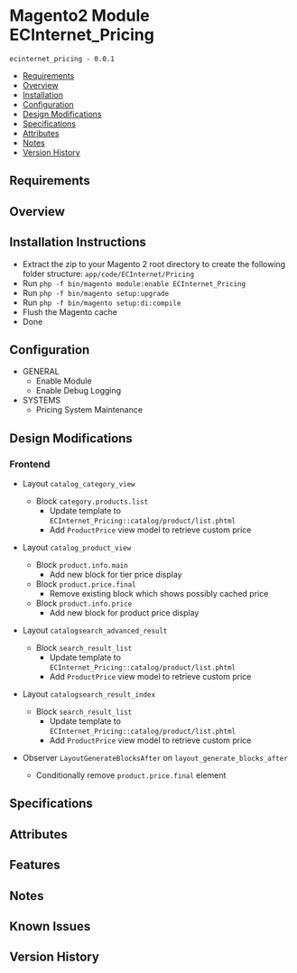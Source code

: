 # Magento2 Module ECInternet_Pricing
``ecinternet_pricing - 0.0.1``

- [Requirements](#requirements-header)
- [Overview](#overview-header)
- [Installation](#installation-header)
- [Configuration](#configuration-header)
- [Design Modifications](#design-modifications-header)
- [Specifications](#specifications-header)
- [Attributes](#attributes-header)
- [Notes](#notes-header)
- [Version History](#version-history-header)

## Requirements

## Overview

## Installation Instructions
- Extract the zip to your Magento 2 root directory to create the following folder structure: `app/code/ECInternet/Pricing`
- Run `php -f bin/magento module:enable ECInternet_Pricing`
- Run `php -f bin/magento setup:upgrade`
- Run `php -f bin/magento setup:di:compile`
- Flush the Magento cache
- Done

## Configuration
- GENERAL
  - Enable Module
  - Enable Debug Logging
- SYSTEMS
  - Pricing System Maintenance

## Design Modifications
### Frontend
- Layout `catalog_category_view`
    - Block `category.products.list`
        - Update template to `ECInternet_Pricing::catalog/product/list.phtml`
        - Add `ProductPrice` view model to retrieve custom price


- Layout `catalog_product_view`
    - Block `product.info.main`
        - Add new block for tier price display
    - Block `product.price.final`
        - Remove existing block which shows possibly cached price
    - Block `product.info.price`
        - Add new block for product price display


- Layout `catalogsearch_advanced_result`
    - Block `search_result_list`
        - Update template to `ECInternet_Pricing::catalog/product/list.phtml`
        - Add `ProductPrice` view model to retrieve custom price


- Layout `catalogsearch_result_index`
    - Block `search_result_list`
        - Update template to `ECInternet_Pricing::catalog/product/list.phtml`
        - Add `ProductPrice` view model to retrieve custom price


- Observer `LayoutGenerateBlocksAfter` on `layout_generate_blocks_after`
  - Conditionally remove `product.price.final` element

## Specifications

## Attributes

## Features

## Notes

## Known Issues

## Version History

